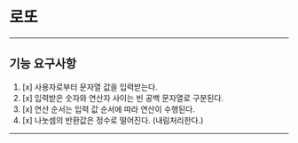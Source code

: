 # 로또 

---
## 기능 요구사항 


1. [x] 사용자로부터 문자열 값을 입력받는다. 
2. [x] 입력받은 숫자와 연산자 사이는 빈 공백 문자열로 구분된다. 
3. [x] 연산 순서는 입력 값 순서에 따라 연산이 수행된다. 
4. [x] 나눗셈의 반환값은 정수로 떨어진다. (내림처리한다.)

---
